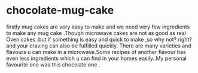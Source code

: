 # chocolate-mug-cake
firstly mug cakes are very easy to  make and we need very few ingredients to make any mug cake .Though microwave cakes are not as good as real Oven cakes .but if something is easy and quick to make ,so why not? right?  and your craving can also be fulfilled quickly. There are many varieties and flavours u can make in a microwave.Some recipes of another flavour has even less ingredients which u  can find in your homes easily..My personal favourite one was this  chocolate one .